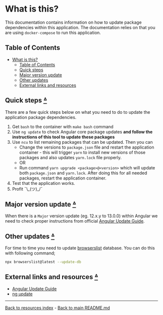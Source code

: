 # What is this?

This documentation contains information on how to update package dependencies
within this application. The documentation relies on that you are using
`docker-compose` to run this application.

## Table of Contents

* [What is this?](#what-is-this)
  * [Table of Contents](#table-of-contents)
  * [Quick steps](#quick-steps-table-of-contents)
  * [Major version update](#major-version-update-table-of-contents)
  * [Other updates](#other-updates-table-of-contents)
  * [External links and resources](#external-links-and-resources-table-of-contents)

## Quick steps [ᐞ](#table-of-contents)

There are a few quick steps below on what you need to do to update the
application package dependencies.

1. Get `bash` to the container with `make bash` command
2. Use `ng update` to check Angular core package updates **and follow
   the instructions of this tool to update these packages**
3. Use `ncu` to list remaining packages that can be updated. Then you can
   * Change the versions to `package.json` file and restart the application
     container - this will trigger `yarn` to install new versions of those
     packages and also updates `yarn.lock` file properly.
   * OR
   * Run command `yarn upgrade <package>@<version>` which will update both
     `package.json` and `yarn.lock`. After doing this for all needed packages,
     restart the application container.
4. Test that the application works.
5. Profit ¯\\\_(ツ)_/¯

## Major version update [ᐞ](#table-of-contents)

When there is a `Major` version update (eg. 12.x.y to 13.0.0) within Angular we
need to check proper instructions from official [Angular Update Guide](https://update.angular.io).

## Other updates [ᐞ](#table-of-contents)

For time to time you need to update [browserslist](https://browserslist.dev/)
database. You can do this with following command;

```bash
npx browserslist@latest --update-db
```

## External links and resources [ᐞ](#table-of-contents)

* [Angular Update Guide](https://update.angular.io)
* [ng update](https://angular.io/cli/update)

---

[Back to resources index](README.md) - [Back to main README.md](../README.md)
